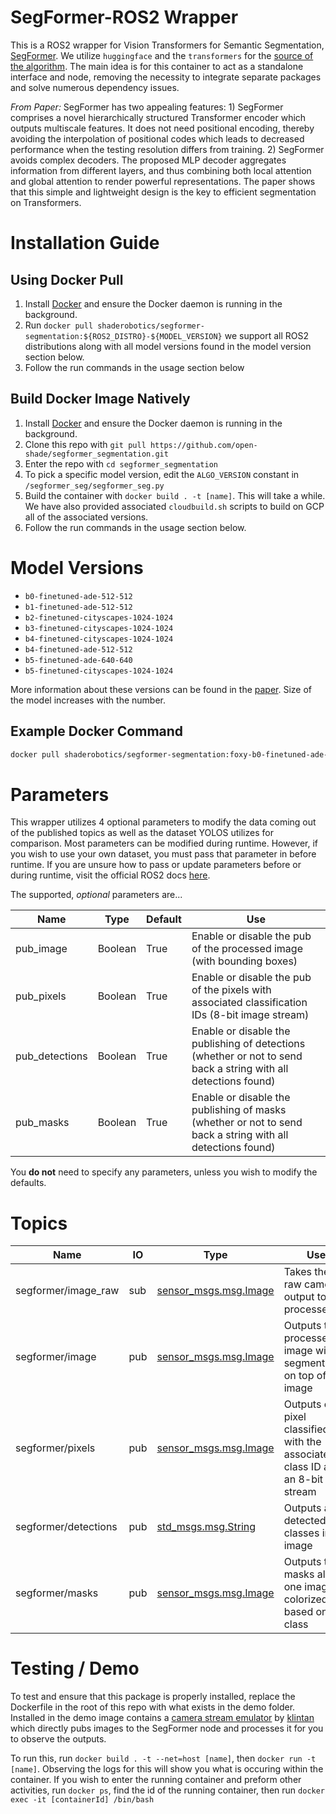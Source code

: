 # SegFormer-ROS2 Wrapper

This is a ROS2 wrapper for Vision Transformers for Semantic Segmentation, [SegFormer](https://arxiv.org/abs/2105.15203). We utilize `huggingface` and the `transformers` for the [source of the algorithm](https://huggingface.co/nvidia/segformer-b0-finetuned-ade-512-512). The main idea is for this container to act as a standalone interface and node, removing the necessity to integrate separate packages and solve numerous dependency issues.

*From Paper:* SegFormer has two appealing features: 1) SegFormer comprises a novel hierarchically structured Transformer encoder which outputs multiscale features. It does not need positional encoding, thereby avoiding the interpolation of positional codes which leads to decreased performance when the testing resolution differs from training. 2) SegFormer avoids complex decoders. The proposed MLP decoder aggregates information from different layers, and thus combining both local attention and global attention to render powerful representations. The paper shows that this simple and lightweight design is the key to efficient segmentation on Transformers.


# Installation Guide

## Using Docker Pull
1. Install [Docker](https://www.docker.com/) and ensure the Docker daemon is running in the background.
2. Run ```docker pull shaderobotics/segformer-segmentation:${ROS2_DISTRO}-${MODEL_VERSION}``` we support all ROS2 distributions along with all model versions found in the model version section below.
3. Follow the run commands in the usage section below

## Build Docker Image Natively
1. Install [Docker](https://www.docker.com/) and ensure the Docker daemon is running in the background.
2. Clone this repo with ```git pull https://github.com/open-shade/segformer_segmentation.git```
3. Enter the repo with ```cd segformer_segmentation```
4. To pick a specific model version, edit the `ALGO_VERSION` constant in `/segformer_seg/segformer_seg.py`
5. Build the container with ```docker build . -t [name]```. This will take a while. We have also provided associated `cloudbuild.sh` scripts to build on GCP all of the associated versions.
6. Follow the run commands in the usage section below.

# Model Versions

* ```b0-finetuned-ade-512-512```
* ```b1-finetuned-ade-512-512```
* ```b2-finetuned-cityscapes-1024-1024```
* ```b3-finetuned-cityscapes-1024-1024```
* ```b4-finetuned-cityscapes-1024-1024```
* ```b4-finetuned-ade-512-512```
* ```b5-finetuned-ade-640-640```
* ```b5-finetuned-cityscapes-1024-1024```

More information about these versions can be found in the [paper](https://arxiv.org/abs/2105.15203). Size of the model increases with the number.

## Example Docker Command

```bash
docker pull shaderobotics/segformer-segmentation:foxy-b0-finetuned-ade-512-512
```

# Parameters
This wrapper utilizes 4 optional parameters to modify the data coming out of the published topics as well as the dataset YOLOS utilizes for comparison. Most parameters can be modified during runtime. However, if you wish to use your own dataset, you must pass that parameter in before runtime. If you are unsure how to pass or update parameters before or during runtime, visit the official ROS2 docs [here](https://docs.ros.org/en/foxy/Concepts/About-ROS-2-Parameters.html?highlight=parameters#setting-initial-parameter-values-when-running-a-node).

The supported, *optional* parameters are...

| Name        | Type    | Default | Use                                                                 |
|-------------|---------|---------|---------------------------------------------------------------------|
| pub_image   | Boolean | True   | Enable or disable the pub of the processed image (with bounding boxes)                |
| pub_pixels    | Boolean | True   | Enable or disable the pub of the pixels with associated classification IDs (8-bit image stream)           |
| pub_detections   | Boolean | True    | Enable or disable the publishing of detections (whether or not to send back a string with all detections found)   |    
| pub_masks   | Boolean | True    | Enable or disable the publishing of masks (whether or not to send back a string with all detections found)   |    

You __do not__ need to specify any parameters, unless you wish to modify the defaults.

# Topics

| Name                   | IO  | Type                             | Use                                                               |
|------------------------|-----|----------------------------------|-------------------------------------------------------------------|
| segformer/image_raw       | sub | [sensor_msgs.msg.Image](http://docs.ros.org/en/noetic/api/sensor_msgs/html/msg/Image.html)            | Takes the raw camera output to be processed                       |
 | segformer/image           | pub | [sensor_msgs.msg.Image](http://docs.ros.org/en/noetic/api/sensor_msgs/html/msg/Image.html)            | Outputs the processed image with segmentation on top of the image |
 | segformer/pixels           | pub | [sensor_msgs.msg.Image](http://docs.ros.org/en/noetic/api/sensor_msgs/html/msg/Image.html)            | Outputs each pixel classified with the associated class ID as an 8-bit stream |
| segformer/detections            | pub | [std_msgs.msg.String](http://docs.ros.org/en/api/std_msgs/html/msg/String.html)              | Outputs all detected classes in the image |
| segformer/masks | pub | [sensor_msgs.msg.Image](http://docs.ros.org/en/noetic/api/sensor_msgs/html/msg/Image.html) | Outputs the masks all in one image colorized based on class    |

# Testing / Demo
To test and ensure that this package is properly installed, replace the Dockerfile in the root of this repo with what exists in the demo folder. Installed in the demo image contains a [camera stream emulator](https://github.com/klintan/ros2_video_streamer) by [klintan](https://github.com/klintan) which directly pubs images to the SegFormer node and processes it for you to observe the outputs.

To run this, run ```docker build . -t --net=host [name]```, then ```docker run -t [name]```. Observing the logs for this will show you what is occuring within the container. If you wish to enter the running container and preform other activities, run ```docker ps```, find the id of the running container, then run ```docker exec -it [containerId] /bin/bash```